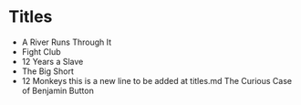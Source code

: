 # Titles

- A River Runs Through It
- Fight Club
- 12 Years a Slave
- The Big Short
- 12 Monkeys
this is a new line to be added at titles.md
The Curious Case of Benjamin Button
